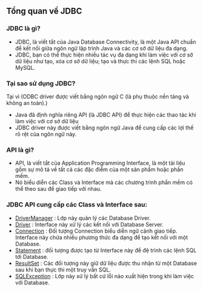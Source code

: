 
## Tổng quan về JDBC

### JDBC là gì?
- JDBC, là viết tắt của Java Database Connectivity, là một Java API chuẩn để kết nối giữa ngôn ngữ lập trình Java và các cơ sở dữ liệu đa dạng.
-  JDBC, bạn có thể thực hiện nhiều tác vụ đa dạng khi làm việc với cơ sở dữ liệu như tạo, xóa cơ sở dữ liệu; tạo và thực thi các lệnh SQL hoặc MySQL.


### Tại sao sử dụng JDBC?
Tại vì (ODBC driver được viết bằng ngôn ngữ C (là phụ thuộc nền tảng và không an toàn).)
- Java đã định nghĩa riêng API (là JDBC API) để thực hiện các thao tác khi làm việc với cơ sở dữ liệu
- JDBC driver này được viết bằng ngôn ngữ Java để cung cấp các lợi thế rõ rệt của ngôn ngữ này.



### API là gì?
- API, là viết tắt của Application Programming Interface, là một tài liệu gồm sự mô tả về tất cả các đặc điểm của một sản phẩm hoặc phần mềm.
- Nó biểu diễn các Class và Interface mà các chương trình phần mềm có thể theo sau để giao tiếp với nhau. 


### JDBC API cung cấp các Class và Interface sau:

- [DriverManager]() : Lớp này quản lý các Database Driver. 
- [Driver]() :  Interface này xử lý các kết nối với Database Server. 
- [Connection]() : Đối tượng Connection biểu diễn ngữ cảnh giao tiếp. Interface này chứa nhiều phương thức đa dạng để tạo kết nối với một Database.
- [Statement]() : đối tượng được tạo từ Interface này để đệ trình các lệnh SQL tới Database.
- [ResultSet]() : Các đối tượng này giữ dữ liệu được thu nhận từ một Database sau khi bạn thực thi một truy vấn SQL.
- [SQLException]() : Lớp này xử lý bất cứ lỗi nào xuất hiện trong khi làm việc với Database.






















